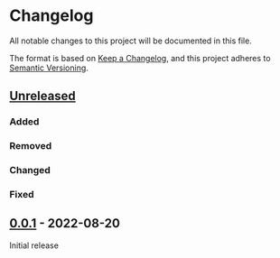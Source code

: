 # Changelog
All notable changes to this project will be documented in this file.

The format is based on [Keep a Changelog](https://keepachangelog.com/en/1.0.0/),
and this project adheres to [Semantic Versioning](https://semver.org/spec/v2.0.0.html).

## [Unreleased]

### Added

### Removed

### Changed

### Fixed

## [0.0.1] - 2022-08-20

Initial release

[Unreleased]: https://github.com/fmatter/pylingdocs-gui/compare/1.0.0...HEAD
[0.0.1]: https://github.com/fmatter/pylingdocs-gui/releases/tag/0.0.1
